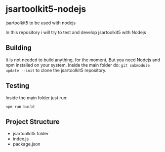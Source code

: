# jsartoolkit5-nodejs
jsartoolkit5 to be used with nodejs

In this repository i will try to test and develop jsartoolkit5 with Nodejs

## Building

It is not needed to build anything, for the moment, But you need Nodejs and npm installed on your system. Inside the main folder do:
`git submodule update --init` to clone the jsartoolkit5 repository.

## Testing
Inside the main folder just run:

```
npm run build
```
## Project Structure

- jsartoolkit5 folder
- index.js
- package.json
